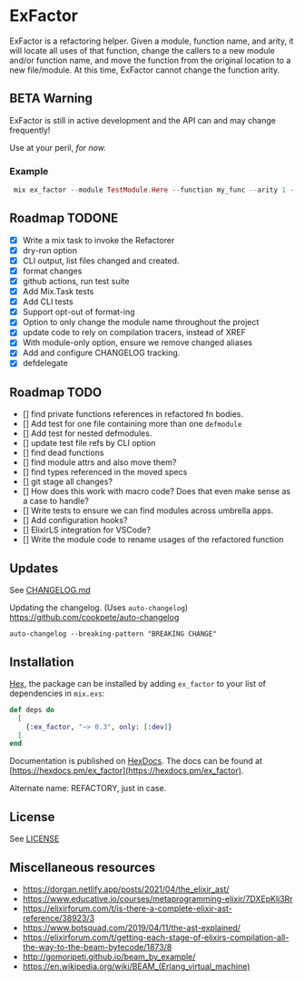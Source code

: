 # ExFactor

ExFactor is a refactoring helper. Given a module, function name, and arity, it will locate all uses of
that function, change the callers to a new module and/or function name, and move the function from the original location
to a new file/module. At this time, ExFactor cannot change the function arity.

## BETA Warning

ExFactor is still in active development and the API can and may change frequently!

Use at your peril, _for now._

### Example
```elixir
 mix ex_factor --module TestModule.Here --function my_func --arity 1 --target NewModule.There
```

## Roadmap TODONE
  - [X] Write a mix task to invoke the Refactorer
  - [X] dry-run option
  - [X] CLI output, list files changed and created.
  - [X] format changes
  - [X] github actions, run test suite
  - [X] Add Mix.Task tests
  - [X] Add CLI tests
  - [X] Support opt-out of format-ing
  - [X] Option to only change the module name throughout the project
  - [X] update code to rely on compilation tracers, instead of XREF
  - [X] With module-only option, ensure we remove changed aliases
  - [X] Add and configure CHANGELOG tracking.
  - [X] defdelegate

## Roadmap TODO

  - [] find private functions references in refactored fn bodies.
  - [] Add test for one file containing more than one `defmodule`
  - [] Add test for nested defmodules.
  - [] update test file refs by CLI option
  - [] find dead functions
  - [] find module attrs and also move them?
  - [] find types referenced in the moved specs
  - [] git stage all changes?
  - [] How does this work with macro code? Does that even make sense as a case to handle?
  - [] Write tests to ensure we can find modules across umbrella apps.
  - [] Add configuration hooks?
  - [] ElixirLS integration for VSCode?
  - [] Write the module code to rename usages of the refactored function

## Updates

  See [CHANGELOG.md](https://github.com/ckochx/ex_factor/blob/main/CHANGELOG.md)

  Updating the changelog. (Uses `auto-changelog`)
  https://github.com/cookpete/auto-changelog

  `auto-changelog --breaking-pattern "BREAKING CHANGE"`

## Installation

[Hex](https://hex.pm/docs/publish), the package can be installed
by adding `ex_factor` to your list of dependencies in `mix.exs`:

```elixir
def deps do
  [
    {:ex_factor, "~> 0.3", only: [:dev]}
  ]
end
```

Documentation is published on [HexDocs](https://hexdocs.pm). The docs can
be found at [https://hexdocs.pm/ex_factor](https://hexdocs.pm/ex_factor).

Alternate name:
  REFACTORY, just in case.

## License

  See [LICENSE](https://github.com/ckochx/ex_factor/blob/main/LICENSE)

## Miscellaneous resources

  - https://dorgan.netlify.app/posts/2021/04/the_elixir_ast/
  - https://www.educative.io/courses/metaprogramming-elixir/7DXEpKlj3Rr
  - https://elixirforum.com/t/is-there-a-complete-elixir-ast-reference/38923/3
  - https://www.botsquad.com/2019/04/11/the-ast-explained/
  - https://elixirforum.com/t/getting-each-stage-of-elixirs-compilation-all-the-way-to-the-beam-bytecode/1873/8
  - http://gomoripeti.github.io/beam_by_example/
  - https://en.wikipedia.org/wiki/BEAM_(Erlang_virtual_machine)
